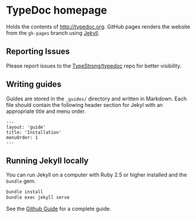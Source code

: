 # TypeDoc homepage
Holds the contents of http://typedoc.org.
GitHub pages renders the website from the `gh-pages` branch using [Jekyll](https://jekyllrb.com/).

## Reporting Issues
Please report issues to the [TypeStrong/typedoc](https://github.com/TypeStrong/typedoc) repo for better visibility.

## Writing guides
Guides are stored in the `_guides/` directory and written in Markdown. Each file should contain the following header section for Jekyl with an appropriate title and menu order.

```
---
layout: 'guide'
title: 'Installation'
menuOrder: 1
---
```

## Running Jekyll locally
You can run Jekyll on a computer with Ruby 2.5 or higher installed and the `bundle` gem.

```bash
bundle install
bundle exec jekyll serve
```

See the [Github Guide](https://help.github.com/articles/setting-up-your-github-pages-site-locally-with-jekyll/)
for a complete guide.
